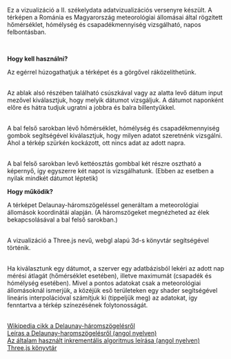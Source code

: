 Ez a vizualizáció a II. székelydata adatvizualizációs versenyre készült. A térképen a Románia es Magyarország meteorológiai állomásai által rögzített hőmérséklet, hómélység és csapadékmennyiség vizsgálható, napos felbontásban.<br>
      
<br>

<b>Hogy kell használni?</b>
<p>
Az egérrel húzogathatjuk a térképet és a görgővel ráközelíthetünk.<br><br>

Az ablak alsó részében található csúszkával vagy az alatta levő dátum input mezővel kiválasztjuk, hogy melyik dátumot vizsgáljuk.
A dátumot naponként előre és hátra tudjuk ugratni a jobbra és balra billentyűkkel.<br><br>

A bal felső sarokban lévő hőmérséklet, hómélység és csapadékmennyiség gombok segítségével kiválasztjuk, hogy milyen adatot szeretnénk vizsgálni. Ahol a térkép szürkén kockázott, ott nincs adat az adott napra.<br><br>

A bal felső sarokban levő kettéosztás gombbal két részre osztható a képernyő, így egyszerre két napot is vizsgálhatunk. (Ebben az esetben a nyilak mindkét dátumot léptetik)<br>
</p>

<b>Hogy működik?</b>
<p>
A térképet Delaunay-háromszögeléssel generáltam a meteorológiai állomások koordinátái alapján. (A háromszögeket megnézheted az élek bekapcsolásával a bal felső sarokban.)<br><br>

A vizualizáció a Three.js nevű, webgl alapú 3d-s könyvtár segítségével történik.<br><br>

Ha kiválasztunk egy dátumot, a szerver egy adatbázisból lekéri az adott nap mérési átlagát (hőmérséklet esetében), illetve maximumát (csapadék és hómélység esetében). Mivel a pontos adatokat csak a meteorológiai állomásoknál ismerjük, a közéjük eső területeken egy shader segítségével lineáris interpolációval számítjuk ki (tippeljük meg) az adatokat, így fenntartva a térkép színezésének folytonosságát.<br><br>

<a href="https://hu.wikipedia.org/wiki/Delaunay-h%C3%A1romsz%C3%B6gel%C3%A9s">Wikipedia cikk a Delaunay-háromszögelésről</a>
<br>
<a href="https://www.ti.inf.ethz.ch/ew/Lehre/CG13/lecture/Chapter%206.pdf">Leíras a Delaunay-haromszögelésről (angol nyelven)</a>
<br>
<a href="https://www.ti.inf.ethz.ch/ew/Lehre/CG13/lecture/Chapter%207.pdf">Az általam használt inkrementális algoritmus leírása (angol nyelven)</a>
<br>
<a href="https://threejs.org/">Three.js könyvtár</a> <br>
<br>
